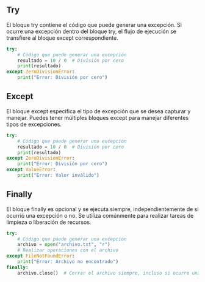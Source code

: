 ## Try   

El bloque try contiene el código que puede generar una excepción. Si ocurre una excepción dentro del bloque try, el flujo de ejecución se transfiere al bloque except correspondiente.

```py
try:
    # Código que puede generar una excepción
    resultado = 10 / 0  # División por cero
    print(resultado)
except ZeroDivisionError:
    print("Error: División por cero")
 ```

## Except   

El bloque except especifica el tipo de excepción que se desea capturar y manejar. Puedes tener múltiples bloques except para manejar diferentes tipos de excepciones.
```py
try:
    # Código que puede generar una excepción
    resultado = 10 / 0  # División por cero
    print(resultado)
except ZeroDivisionError:
    print("Error: División por cero")
except ValueError:
    print("Error: Valor inválido")
 ```

## Finally   

El bloque finally es opcional y se ejecuta siempre, independientemente de si ocurrió una excepción o no. Se utiliza comúnmente para realizar tareas de limpieza o liberación de recursos.

```py
try:
    # Código que puede generar una excepción
    archivo = open("archivo.txt", "r")
    # Realizar operaciones con el archivo
except FileNotFoundError:
    print("Error: Archivo no encontrado")
finally:
    archivo.close()  # Cerrar el archivo siempre, incluso si ocurre una excepción
```

